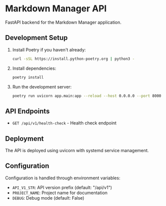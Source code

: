 # Markdown Manager API

FastAPI backend for the Markdown Manager application.

## Development Setup

1. Install Poetry if you haven't already:
   ```bash
   curl -sSL https://install.python-poetry.org | python3 -
   ```

2. Install dependencies:
   ```bash
   poetry install
   ```

3. Run the development server:
   ```bash
   poetry run uvicorn app.main:app --reload --host 0.0.0.0 --port 8000
   ```

## API Endpoints

- `GET /api/v1/health-check` - Health check endpoint

## Deployment

The API is deployed using uvicorn with systemd service management.

## Configuration

Configuration is handled through environment variables:
- `API_V1_STR`: API version prefix (default: "/api/v1")
- `PROJECT_NAME`: Project name for documentation
- `DEBUG`: Debug mode (default: False)
